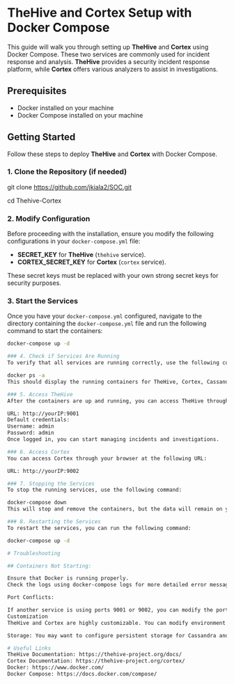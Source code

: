 # TheHive and Cortex Setup with Docker Compose

This guide will walk you through setting up **TheHive** and **Cortex** using Docker Compose. These two services are commonly used for incident response and analysis. **TheHive** provides a security incident response platform, while **Cortex** offers various analyzers to assist in investigations.

## Prerequisites

- Docker installed on your machine
- Docker Compose installed on your machine

## Getting Started

Follow these steps to deploy **TheHive** and **Cortex** with Docker Compose.

### 1. Clone the Repository (if needed)

git clone https://github.com/jkiala2/SOC.git

cd Thehive-Cortex


### 2. Modify Configuration

Before proceeding with the installation, ensure you modify the following configurations in your `docker-compose.yml` file:

- **SECRET_KEY** for **TheHive** (`thehive` service).
- **CORTEX_SECRET_KEY** for **Cortex** (`cortex` service).

These secret keys must be replaced with your own strong secret keys for security purposes.

### 3. Start the Services

Once you have your `docker-compose.yml` configured, navigate to the directory containing the `docker-compose.yml` file and run the following command to start the containers:

```bash
docker-compose up -d

### 4. Check if Services Are Running
To verify that all services are running correctly, use the following command:

docker ps -a
This should display the running containers for TheHive, Cortex, Cassandra, Elasticsearch, and MongoDB.

### 5. Access TheHive
After the containers are up and running, you can access TheHive through your browser.

URL: http://yourIP:9001
Default credentials:
Username: admin
Password: admin
Once logged in, you can start managing incidents and investigations.

### 6. Access Cortex
You can access Cortex through your browser at the following URL:

URL: http://yourIP:9002

### 7. Stopping the Services
To stop the running services, use the following command:

docker-compose down
This will stop and remove the containers, but the data will remain on your system.

### 8. Restarting the Services
To restart the services, you can run the following command:

docker-compose up -d

# Troubleshooting

## Containers Not Starting:

Ensure that Docker is running properly.
Check the logs using docker-compose logs for more detailed error messages.

Port Conflicts:

If another service is using ports 9001 or 9002, you can modify the port mappings in the docker-compose.yml file.
Customization
TheHive and Cortex are highly customizable. You can modify environment variables and configuration settings as needed to fit your requirements.

Storage: You may want to configure persistent storage for Cassandra and Elasticsearch to retain data across container restarts. This can be done by mounting volumes in the docker-compose.yml.

# Useful Links
TheHive Documentation: https://thehive-project.org/docs/
Cortex Documentation: https://thehive-project.org/cortex/
Docker: https://www.docker.com/
Docker Compose: https://docs.docker.com/compose/
